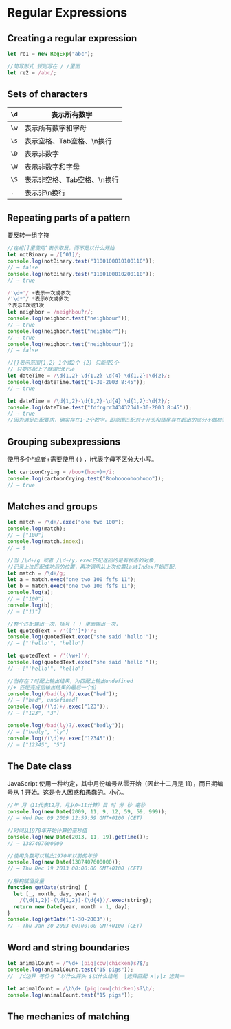 # Regular Expressions

## Creating a regular expression

```js
let re1 = new RegExp("abc");

//简写形式 规则写在 / /里面
let re2 = /abc/;
```

## Sets of characters

| `\d` | 表示所有数字                |
| :--- | --------------------------- |
| `\w` | 表示所有数字和字母          |
| `\s` | 表示空格、Tab空格、\n换行   |
| `\D` | 表示非数字                  |
| `\W` | 表示非数字和字母            |
| `\S` | 表示非空格、Tab空格、\n换行 |
| `.`  | 表示非\n换行                |

## Repeating parts of a pattern

要反转一组字符

```javascript
//在组[]里使用^表示取反，而不是以什么开始
let notBinary = /[^01]/;
console.log(notBinary.test("1100100010100110"));
// → false
console.log(notBinary.test("1100100010200110"));
// → true

/'\d+'/ +表示一次或多次
/'\d*'/ *表示0次或多次
？表示0次或1次
let neighbor = /neighbou?r/;
console.log(neighbor.test("neighbour"));
// → true
console.log(neighbor.test("neighbor"));
// → true
console.log(neighbor.test("neighbouur"));
// → false

//{}表示范围{1,2} 1个或2个 {2} 只能使2个
// 只要匹配上了就输出true 
let dateTime = /\d{1,2}-\d{1,2}-\d{4} \d{1,2}:\d{2}/;
console.log(dateTime.test("1-30-2003 8:45"));
// → true

let dateTime = /\d{1,2}-\d{1,2}-\d{4} \d{1,2}:\d{2}/;
console.log(dateTime.test("fdfrgrr343432341-30-2003 8:45"));
// → true
//因为满足匹配要求，确实存在1~2个数字，即范围匹配对于开头和结尾存在超出的部分不做检验
```

## Grouping subexpressions

使用多个*或者+需要使用 ( ) ，i代表字母不区分大小写。

```javascript
let cartoonCrying = /boo+(hoo+)+/i;
console.log(cartoonCrying.test("Boohoooohoohooo"));
// → true
```

## Matches and groups

```javascript
let match = /\d+/.exec("one two 100");
console.log(match);
// → ["100"]
console.log(match.index);
// → 8

//当 /\d+/g 或者 /\d+/y，exec匹配返回的是有状态的对象，
//记录上次匹配成功后的位置，再次调用从上次位置lastIndex开始匹配.
let match = /\d+/g;
let a = match.exec("one two 100 fsfs 11");
let b = match.exec("one two 100 fsfs 11");
console.log(a);
// → ["100"]
console.log(b);
// → ["11"]

//整个匹配输出一次，括号 ( ) 里面输出一次，
let quotedText = /'([^']*)'/;
console.log(quotedText.exec("she said 'hello'"));
// → ["'hello'", "hello"]

let quotedText = /'(\w+)'/;
console.log(quotedText.exec("she said 'hello'"));
// → ["'hello'", "hello"]

//当存在？时配上输出结果，为匹配上输出undefined
//+ 匹配完成后输出结果的最后一个位
console.log(/bad(ly)?/.exec("bad"));
// → ["bad", undefined]
console.log(/(\d)+/.exec("123"));
// → ["123", "3"]

console.log(/bad(ly)?/.exec("badly"));
// → ["badly", "ly"]
console.log(/(\d)+/.exec("12345"));
// → ["12345", "5"]
```

## The Date class

JavaScript 使用一种约定，其中月份编号从零开始（因此十二月是 11），而日期编号从 1 开始。这是令人困惑和愚蠢的。小心。

```js
//年 月（11代表12月，月从0~11计算）日 时 分 秒 毫秒 
console.log(new Date(2009, 11, 9, 12, 59, 59, 999));
// → Wed Dec 09 2009 12:59:59 GMT+0100 (CET)

//时间从1970年开始计算的毫秒值
console.log(new Date(2013, 11, 19).getTime());
// → 1387407600000

//使用负数可以输出1970年以前的年份
console.log(new Date(1387407600000));
// → Thu Dec 19 2013 00:00:00 GMT+0100 (CET)

//解构赋值变量
function getDate(string) {
  let [_, month, day, year] =
    /(\d{1,2})-(\d{1,2})-(\d{4})/.exec(string);
  return new Date(year, month - 1, day);
}
console.log(getDate("1-30-2003"));
// → Thu Jan 30 2003 00:00:00 GMT+0100 (CET)
```

## Word and string boundaries

```js
let animalCount = /^\d+ (pig|cow|chicken)s?$/;
console.log(animalCount.test("15 pigs"));
//  /d边界 等价与 ^以什么开头 $以什么结尾  |选择匹配 x|y|z 选其一

let animalCount = /\b\d+ (pig|cow|chicken)s?\b/;
console.log(animalCount.test("15 pigs"));
```

## The mechanics of matching

